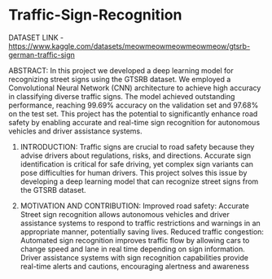 # Traffic-Sign-Recognition

DATASET LINK - https://www.kaggle.com/datasets/meowmeowmeowmeowmeow/gtsrb-german-traffic-sign

ABSTRACT:
In this project we developed a deep learning model for recognizing street signs using 
the GTSRB dataset. We employed a Convolutional Neural Network (CNN) architecture 
to achieve high accuracy in classifying diverse traffic signs. The model achieved 
outstanding performance, reaching 99.69% accuracy on the validation set and 97.68% 
on the test set. This project has the potential to significantly enhance road safety by 
enabling accurate and real-time sign recognition for autonomous vehicles and driver 
assistance systems.


1. INTRODUCTION:
Traffic signs are crucial to road safety because they advise drivers about regulations, 
risks, and directions. Accurate sign identification is critical for safe driving, yet complex 
sign variants can pose difficulties for human drivers. This project solves this issue by 
developing a deep learning model that can recognize street signs from the GTSRB 
dataset.


3. MOTIVATION AND CONTRIBUTION:
Improved road safety: Accurate Street sign recognition allows autonomous vehicles 
and driver assistance systems to respond to traffic restrictions and warnings in an 
appropriate manner, potentially saving lives.
Reduced traffic congestion: Automated sign recognition improves traffic flow by 
allowing cars to change speed and lane in real time depending on sign information.
Driver assistance systems with sign recognition capabilities provide real-time alerts and 
cautions, encouraging alertness and awareness
